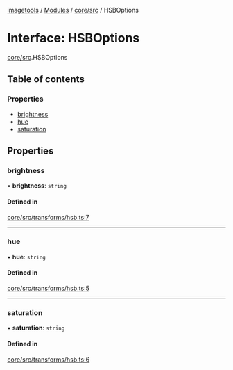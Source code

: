 [imagetools](../README.md) / [Modules](../modules.md) / [core/src](../modules/core_src.md) / HSBOptions

# Interface: HSBOptions

[core/src](../modules/core_src.md).HSBOptions

## Table of contents

### Properties

- [brightness](core_src.HSBOptions.md#brightness)
- [hue](core_src.HSBOptions.md#hue)
- [saturation](core_src.HSBOptions.md#saturation)

## Properties

### brightness

• **brightness**: `string`

#### Defined in

[core/src/transforms/hsb.ts:7](https://github.com/JonasKruckenberg/imagetools/blob/a033017/packages/core/src/transforms/hsb.ts#L7)

___

### hue

• **hue**: `string`

#### Defined in

[core/src/transforms/hsb.ts:5](https://github.com/JonasKruckenberg/imagetools/blob/a033017/packages/core/src/transforms/hsb.ts#L5)

___

### saturation

• **saturation**: `string`

#### Defined in

[core/src/transforms/hsb.ts:6](https://github.com/JonasKruckenberg/imagetools/blob/a033017/packages/core/src/transforms/hsb.ts#L6)
